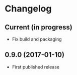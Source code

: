 # Changelog

## Current (in progress)

- Fix build and packaging

## 0.9.0 (2017-01-10)

- First published release
